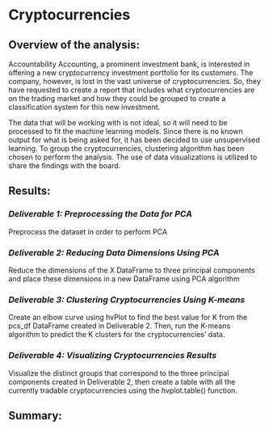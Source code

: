 # Cryptocurrencies

## Overview of the analysis:
Accountability Accounting, a prominent investment bank, is interested in offering a new cryptocurrency investment portfolio for its customers. The company, however, is lost in the vast universe of cryptocurrencies. So, they have requested to create a report that includes what cryptocurrencies are on the trading market and how they could be grouped to create a classification system for this new investment.

The data that will be working with is not ideal, so it will need to be processed to fit the machine learning models. Since there is no known output for what is being asked for, it has been decided to use unsupervised learning. To group the cryptocurrencies, clustering algorithm has been chosen to perform the analysis. The use of data visualizations is utilized to share the findings with the board.

## Results: 
### ***Deliverable 1: Preprocessing the Data for PCA***
Preprocess the dataset in order to perform PCA

### ***Deliverable 2: Reducing Data Dimensions Using PCA***
Reduce the dimensions of the X DataFrame to three principal components and place these dimensions in a new DataFrame using PCA algorithm

### ***Deliverable 3: Clustering Cryptocurrencies Using K-means***
Create an elbow curve using hvPlot to find the best value for K from the pcs_df DataFrame created in Deliverable 2. Then, run the K-means algorithm to predict the K clusters for the cryptocurrencies’ data.

### ***Deliverable 4: Visualizing Cryptocurrencies Results***
Visualize the distinct groups that correspond to the three principal components created in Deliverable 2, then create a table with all the currently tradable cryptocurrencies using the hvplot.table() function.

## Summary:
